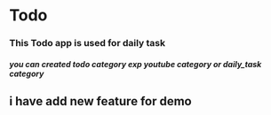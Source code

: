 # Todo

### This Todo app is used for daily task

##### you can created todo category exp youtube category or daily_task category

## i have add new feature for demo
